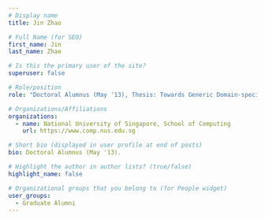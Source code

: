 ```yaml
---
# Display name
title: Jin Zhao

# Full Name (for SEO) 
first_name: Jin
last_name: Zhao

# Is this the primary user of the site?
superuser: false

# Role/position
role: "Doctoral Alumnus (May '13), Thesis: Towards Generic Domain-specific Information Retrieval."

# Organizations/Affiliations
organizations:
  - name: National University of Singapore, School of Computing
    url: https://www.comp.nus.edu.sg

# Short bio (displayed in user profile at end of posts)
bio: Doctoral Alumnus (May '13). 

# Highlight the author in author lists? (true/false)
highlight_name: false

# Organizational groups that you belong to (for People widget)
user_groups:
  - Graduate Alumni
---
```

